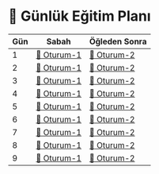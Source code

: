 # 📅 Günlük Eğitim Planı

| Gün | Sabah                             | Öğleden Sonra                             |
| --- | --------------------------------- | ----------------------------------------- |
| 1   | [🌅 Oturum-1](./gun1-sabah.md) | [🌇 Oturum-2](./gun1-ogleden-sonra.md) |
| 2   | [🌅 Oturum-1](./gun2-sabah.md) | [🌇 Oturum-2](./gun2-ogleden-sonra.md) |
| 3   | [🌅 Oturum-1](./gun3-sabah.md) | [🌇 Oturum-2](./gun3-ogleden-sonra.md) |
| 4   | [🌅 Oturum-1](./gun4-sabah.md) | [🌇 Oturum-2](./gun4-ogleden-sonra.md) |
| 5   | [🌅 Oturum-1](./gun5-sabah.md) | [🌇 Oturum-2](./gun5-ogleden-sonra.md) |
| 6   | [🌅 Oturum-1](./gun6-sabah.md) | [🌇 Oturum-2](./gun6-ogleden-sonra.md) |
| 7   | [🌅 Oturum-1](./gun7-sabah.md) | [🌇 Oturum-2](./gun7-ogleden-sonra.md) |
| 8   | [🌅 Oturum-1](./gun8-sabah.md) | [🌇 Oturum-2](./gun8-ogleden-sonra.md) |
| 9   | [🌅 Oturum-1](./gun9-sabah.md) | [🌇 Oturum-2](./gun9-ogleden-sonra.md) |

